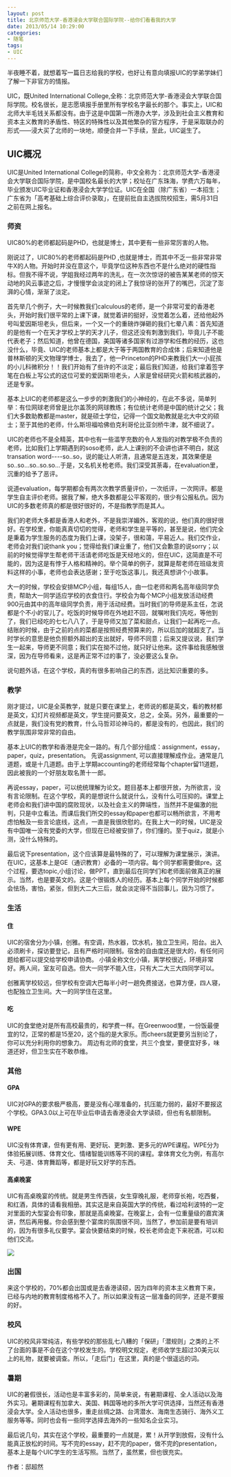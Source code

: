 ```yaml
---
layout: post
title: 北京师范大学-香港浸会大学联合国际学院--给你们看看我的大学
date: 2013/05/14 10:29:00
categories:
- 随笔
tags:
- UIC
---
```


半夜睡不着，就想着写一篇日志给我的学校，也好让有意向填报UIC的学弟学妹们了解一下非官方的情报。

UIC，既United International College,全称：北京师范大学-香港浸会大学联合国际学院。校名很长，是志愿填报手册里所有学校名字最长的那个。事实上，UIC和北师大半毛钱关系都没有。由于这是中国第一所港办大学，涉及到社会主义教育和资本主义教育的矛盾性、特区的特殊性以及其他繁杂的官方程序，于是采取联办的形式——浸大买了北师的一块地，顺便合并一下手续，至此，UIC诞生了。

## UIC概况

UIC是United International College的简称，中文全称为：北京师范大学-香港浸会大学联合国际学院，是中国校名最长的大学；校址在广东珠海，学费六万每年，毕业颁发UIC毕业证和香港浸会大学学位证。UIC在全国（除广东省）一本招生；广东省为「高考基础上综合评价录取」，在提前批自主选拔院校招生，需5月31日之前在网上报名。

### 师资

UIC80%的老师都起码是PHD，也就是博士，其中更有一些非常厉害的人物。

刚说过了，UIC80%的老师都起码是PHD ,也就是博士，而其中不乏一些非常非常牛X的人物。开始时并没在意这个，毕竟学位这种东西也不是什么绝对的硬性指标。但我不得不说，学姐我经过两年的洗礼，在一次次惊讶的被告某某老师的惊天动地的风云事迹之后，才慢慢学会淡定的闭上了我惊讶的张开了的嘴巴，沉淀了澎湃的心情，渐渐了淡定。

首先举几个例子，大一时候教我们calculous的老师，是一个非常可爱的香港老头，开始时我们很平常的上课下课，就觉着讲的挺好，没觉着怎么着，还给他起外号叫爱因斯坦老头，但后来，一个又一个的重磅炸弹砸的我们七晕八素：首先知道的是他有一个在天才学校上学的天才儿子，但这还没有刺激到我们，毕竟儿子不能代表老子；然后知道，他曾在德国，美国等诸多国家有过游学和任教的经历，这也没什么，毕竟、UIC的老师基本上都是大于等于两国教育的合成体；后来知道他是普林斯顿的天文物理学博士，我去了，他一Princeton的PHD来教我们大一小屁孩的小儿科微积分！！我们开始有了些许的不淡定；最后我们知道，给我们拿着签字笔在白板上写公式的这位可爱的爱因斯坦老头，人家是曾经研究火箭和核武器的，还是专家。

基本上UIC的老师都是这么一步步的刺激我们的小神经的，在此不多说，简单列举：有位网球老师曾是比尔盖茨的网球教练；有位统计老师是中国的统计之父；我们大多数助教都是master，就是硕士学位，记得一个国文助教就是北大中文的硕士；至于其他的老师，什么斯坦福哈佛伯克利哥伦比亚剑桥牛津，就不细说了。

UIC的老师也不是全精英，其中也有一些滥竽充数的令人发指的对教学极不负责的老师，比如我们上学期遇到的soso老师，此人上课别的不会讲也讲不明白，就这transation word----so..so，说的能让人听清，且通常是五连发，其效果便是so..so…so..so.so…于是，又名机关枪老师。我们深受其荼毒，在evaluation里，沉重的给予了恶评。

说道evaluation，每学期都会有两次次教学质量评价，一次纸评，一次网评。都是学生自主评价老师。据我了解，绝大多数都是公平客观的，很少有公报私仇。因为UIC的多数老师真的都是很好很好的，不是指教学而是其人。

我们的老师大多都是香港人和老外，不是我崇洋媚外，客观的说，他们真的很好很好。在学校里，你能真真切切的觉得，老师和学生是平等的，甚至是说，他们完全是秉着为学生服务的态度为我们上课，没架子，很和蔼，平易近人。我们交作业，老师会对我们说thank you；觉得给我们课业重了，他们又会歉意的说sorry；以前的时候觉得学生帮老师干活请老师吃饭是天经地义的，但在UIC，这简直是不可能的，因为这是有悖于人格和精神的。举个简单的例子，就算是帮老师在班级发资料这样的小事，老师也会表达感谢；至于吃饭这事儿，我还真想讲个小故事。

大一的时候，学校会安排MCP小组，每组15人，由一位老师和两名高年级同学负责，帮助大一同学适应学校的衣食住行。学校会为每个MCP小组发放活动经费900元由其中的高年级同学负责，用于活动经费。当时我们的导师是系主任，怎说都是个不小的官儿了。吃饭的时候导师在外地赶不回，就嘱咐我们先吃，等他到了，我们已经吃的七七八八了，于是导师又加了菜和甜点，让我们一起再吃一点。结账的时候，由于之前的点的菜都是按照经费预算来的，所以后加的就超支了。当时学长的意思是他负担额外超出的支出就好，导师不同意；后来又提议说，我们学生一起来，导师更不同意；我们实在拗不过他，就只好让他来。这件事给我感触很深，因为在导师看来，这是再正常不过的事了，没必要这么复杂。

说句题外话，在这个学校，真的有很多影响自己的东西，远比知识重要的多。

### 教学

刚才提过，UIC是全英教学，就是只要在课堂上，老师说的都是英文，看的教材都是英文，幻灯片视频都是英文，学生提问要英文，总之，全英。另外，最重要的一点就是，我们没有党的教育，什么马哲邓论神马的，都是没有的，也因此，我们的教学氛围非常非常的自由。

基本上UIC的教学和香港是完全一路的。有几个部分组成：assignment，essay，paper，quiz，presentation。
先说assignment, 可以直接理解成作业。通常是几道题，或是十几道题。由于上学期accounting的老师经常每个chapter留11道题，因此被我的一个好朋友取名萧十一郎。

再说essay，paper，可以统统理解为论文。题目基本上都很开放，为所欲言，没有言论限制。在这个学校，真的是想说什么就说什么，没有什么可压抑的。课堂上老师会和我们讲中国的腐败现状，以及社会主义的弊端性，当然并不是偏激的批判，只是中立看法。而课后我们所交的essay和paper也都可以畅所欲言，不用考虑怕触及一些言论底线，这点，一直是我很欣慰的。在我上大一的时候，UIC是没有中国唯一没有党委的大学，但现在已经被安排了，你们懂的。至于quiz，就是小测，没什么特殊的。

最后说下presentation，这个应该算是最特殊的了，可以理解为课堂展示，演讲。在UIC，这基本上是GE（通识教育）必备的一项内容。每个同学都需要做pre。这个过程，要选topic,小组讨论，做PPT，直到最后在同学们和老师面前做真正的展示。当然，也是要英文的。这是个很锻炼人的经历。基本上每个同学开始的时候都会怯场，害怕，紧张，但到大二大三后，就会淡定得不当回事儿，因为习惯了。

### 生活

#### 住

UIC的宿舍分为小镇，创雅。有空调，热水器，饮水机，独立卫生间，阳台。出入必须刷卡，探访要登记，且有严格时间限制。宿舍的自由度还是很大的，有任何问题给都可以提交给学校申请协商。
小镇全称文化小镇，离学校很近，环境非常好。两人间，室友可自选。但大一同学不能入住，只有大二大三大四同学可以。

创雅离学校较远，但学校有空调大巴每半小时一趟免费接送，也算方便，四人寝，也配独立卫生间。大一的同学住在这里。

#### 吃

UIC的食堂绝对是所有高校最贵的，和学费一样。在Greenwood里，一份饭最便宜的12，正常的都是15至20，这个指的是大家乐。而cheers就更要另当别论了，你可以充分利用你的想象力。
周边有北师的食堂，共三个食堂，要便宜好多，味道还好，但卫生实在不敢恭维。

### 其他

#### GPA

UIC对GPA的要求极严极高，要是没有心理准备的，抗压能力弱的，最好不要报这个学校。GPA3.0以上可在毕业后申请去香港浸会大学读硕，但也有名额限制。

#### WPE

UIC没有体育课，但有更有用、更好玩、更刺激、更多元的WPE课程。WPE分为体验拓展训练、体育文化、情绪智能训练等不同的课程。拿体育文化为例，有高尔夫、弓道、体育舞蹈等，都是好玩又好学的东西。

#### 高桌晚宴

UIC有高桌晚宴的传统。就是男生传西装，女生穿晚礼服，老师穿长袍，吃西餐，和红酒，具体的请看我相册。其实这是来自英国大学的传统，看过哈利波特的一定对里面的大型宴会有印象，那就是高桌晚宴。在晚宴上，会有一位重量级的嘉宾演讲，然后再用餐。你会感到整个宴席的氛围很不同，当然了，参加前是要有培训的，因为有很多礼仪要学。宴会快要结束的时候，校长老师会走下来祝酒，可以和他们交流。

![](http://pics.naaln.com/blog/2019-01-14-085006.jpg-basicBlog)

### 出国

来这个学校的，70%都会出国或是去香港读硕，因为四年的资本主义教育下来，已经与内地的教育制度格格不入了。所以如果没有这一层准备的同学，还是不要报的好。

### 校风

UIC的校风非常纯洁，有些学校的那些乱七八糟的「保研」「潜规则」之类的上不了台面的事是不会在这个学校发生的。学校明文规定，老师收学生超过30美元以上的礼物，就要被调查。所以，「走后门」在这里，真的是个很遥远的词。

### 暑期

UIC的暑假很长，活动也是丰富多彩的，简单来说，有暑期课程、全人活动以及海外实习。暑期课程有加拿大、美国、韩国等地的多所大学可供选择，当然还有香港浸会大学。全人活动也很多，重走丝绸之路、台湾潜水、海南生态骑行、海外义工服务等等。同时也会有一些同学选择去海外的一些知名企业实习。

最后说几句，其实在这个学校，最重要的一点就是，累！从开学到放假，没有什么能真正放松的时间。写不完的essay，赶不完的paper，做不完的presentation，基本上是每个UIC学生的生活写照。当然了，虽然累，但也很充实。

作者：邸超然

